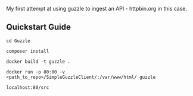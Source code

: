 My first attempt at using guzzle to ingest an API - httpbin.org in this case.

Quickstart Guide
---
`cd Guzzle`

`composer install`

`docker build -t guzzle .`

`docker run -p 80:80 -v <path_to_repo>/SimpleGuzzleClient/:/var/www/html/ guzzle`

`localhost:80/src`
